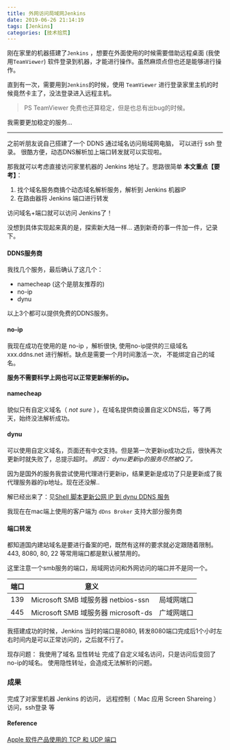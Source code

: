 ```yaml
---
title: 外网访问局域网Jenkins 
date: 2019-06-26 21:14:19
tags: [Jenkins]
categories: [技术拾荒]
---
```



刚在家里的机器搭建了`Jenkins` ，想要在外面使用的时候需要借助远程桌面 (我使用`TeamViewer`) 软件登录到机器，才能进行操作。虽然麻烦点但也还是能够进行操作。

直到有一次，需要用到`Jenkins`的时候，使用 `TeamViewer` 进行登录家里主机的时候竟然卡主了，没法登录进入远程主机。
>PS TeamViewer 免费也还算稳定，但是也总有出bug的时候。

我需要更加稳定的服务...

<!-- more -->

---

之前听朋友说自己搭建了一个 DDNS 通过域名访问局域网电脑， 可以进行 ssh 登录。 很酷方便，动态DNS解析加上端口转发就可以实现啦。

那我就可以考虑直接访问家里机器的 Jenkins 地址了。思路很简单 __本文重点【要考】__：

1. 找个域名服务商搞个动态域名解析服务，解析到 Jenkins 机器IP
2. 在路由器将 Jenkins 端口进行转发

访问域名+端口就可以访问 Jenkins了！

没想到具体实现起来真的是，探索新大陆一样... 遇到新奇的事一件加一件，记录下。

#### DDNS服务商

我找几个服务，最后确认了这几个：

* namecheap (这个是朋友推荐的)
* no-ip
* dynu

以上3个都可以提供免费的DDNS服务。

#### __no-ip__

我现在成功在使用的是 no-ip ，解析很快, 使用no-ip提供的三级域名 xxx.ddns.net 进行解析。缺点是需要一个月时间激活一次， 不能绑定自己的域名。

__服务不需要科学上网也可以正常更新解析的ip。__

#### __namecheap__

貌似只有自定义域名（ _not sure_ ），在域名提供商设置自定义DNS后，等了两天，始终没法解析成功。

#### __dynu__

可以使用自定义域名，页面还有中文支持。但是第一次更新ip成功之后，很快再次更新时就失败了，总提示超时。 _原因： dynu更新ip的服务尽然被Q了。_

因为是国外的服务我尝试使用代理进行更新ip，结果更新是成功了只是更新成了我代理服务器的ip地址。现在还没解..

解已经出来了：见[Shell 脚本更新公网 IP 到 dynu DDNS 服务](http://www.yangjie.hu/2019/07/17/manual-update-ip-for-dynu-ddns/)

我现在在mac端上使用的客户端为 `dDns Broker` 支持大部分服务商

#### 端口转发

都知道国内建站域名是要进行备案的吧，既然有这样的要求就必定跟随着限制。
443, 8080, 80, 22 等常用端口都是默认被禁用的。

这里注意一个smb服务的端口，局域网访问和外网访问的端口并不是同一个。


| 端口 | 意义 |  |
| --- | --- | --- |
| 139 |  Microsoft SMB 域服务器  netbios-ssn| 局域网端口 | 
| 445 | Microsoft SMB 域服务器 microsoft-ds |   广域网端口| 


我搭建成功的时候，Jenkins 当时的端口是8080, 转发8080端口完成后1个小时左右时间内是可以正常访问的，之后就不行了。

现存问题：
我使用了域名 显性转址 完成了自定义域名访问，只是访问后变回了no-ip的域名。 使用隐性转址，会造成无法解析的问题。

### 成果

完成了对家里机器 Jenkins 的访问， 远程控制（ Mac 应用 Screen Shareing ）访问，ssh登录 等


#### Reference
[Apple 软件产品使用的 TCP 和 UDP 端口](https://support.apple.com/zh-cn/HT202944)